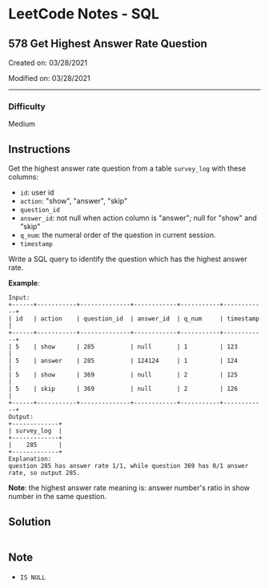 # LeetCode Notes - SQL

## 578 Get Highest Answer Rate Question

Created on: 03/28/2021

Modified on: 03/28/2021

---

### Difficulty

Medium

## Instructions

Get the highest answer rate question from a table `survey_log` with these columns: 

- `id`: user id
- `action`: "show", "answer", "skip"
- `question_id`
- `answer_id`: not null when action column is "answer"; null for "show" and "skip"
- `q_num`: the numeral order of the question in current session.
- `timestamp`

Write a SQL query to identify the question which has the highest answer rate.

**Example**:

```
Input:
+------+-----------+--------------+------------+-----------+------------+
| id   | action    | question_id  | answer_id  | q_num     | timestamp  |
+------+-----------+--------------+------------+-----------+------------+
| 5    | show      | 285          | null       | 1         | 123        |
| 5    | answer    | 285          | 124124     | 1         | 124        |
| 5    | show      | 369          | null       | 2         | 125        |
| 5    | skip      | 369          | null       | 2         | 126        |
+------+-----------+--------------+------------+-----------+------------+
Output:
+-------------+
| survey_log  |
+-------------+
|    285      |
+-------------+
Explanation:
question 285 has answer rate 1/1, while question 369 has 0/1 answer rate, so output 285.
```

**Note**: the highest answer rate meaning is: answer number's ratio in show number in the same question. 


## Solution

``` sql

```


## Note

- `IS NULL`